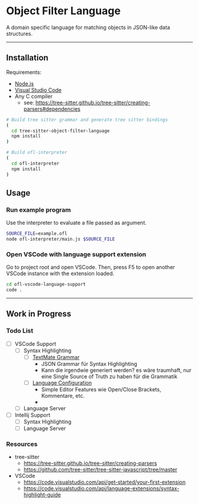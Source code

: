 Object Filter Language
===

A domain specific language for matching objects in JSON-like data structures.

---

## Installation

Requirements:
- [Node.js](https://nodejs.org/en/)
- [Visual Studio Code](https://code.visualstudio.com/)
- Any C compiler
  - see: https://tree-sitter.github.io/tree-sitter/creating-parsers#dependencies

```bash
# Build tree sitter grammar and generate tree sitter bindings
(
  cd tree-sitter-object-filter-language
  npm install
)

# Build ofl-interpreter
(
  cd ofl-interpreter
  npm install
)
```

## Usage

### Run example program

Use the interpreter to evaluate a file passed as argument.

```bash
SOURCE_FILE=example.ofl
node ofl-interpreter/main.js $SOURCE_FILE
```

### Open VSCode with language support extension

Go to project root and open VSCode.
Then, press F5 to open another VSCode instance with the extension loaded.

```bash
cd ofl-vscode-language-support
code .
```

---

## Work in Progress

### Todo List

- [ ] VSCode Support
  - [ ] Syntax Highlighting
    - [ ] [TextMate Grammar](ofl-vscode-language-support/syntaxes/ofl.tmLanguage.json)
      - JSON Grammar für Syntax Highlighting
      - Kann die irgendwie generiert werden? es wäre traumhaft, nur eine Single Source of Truth zu haben für die Grammatik
    - [ ] [Language Configuration](ofl-vscode-language-support/language-configuration.json)
      - Simple Editor Features wie Open/Close Brackets, Kommentare, etc.
      - 
  - [ ] Language Server
- [ ] Intellij Support
  - [ ] Syntax Highlighting
  - [ ] Language Server

### Resources

- tree-sitter
  - https://tree-sitter.github.io/tree-sitter/creating-parsers
  - https://github.com/tree-sitter/tree-sitter-javascript/tree/master
- VSCode
  - https://code.visualstudio.com/api/get-started/your-first-extension
  - https://code.visualstudio.com/api/language-extensions/syntax-highlight-guide

